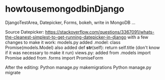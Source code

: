 # howtousemongodbinDjango
DjangoTestArea, Datepicker, Forms, bokeh, write in MongoDB ...

Source Datepicker:
https://stackoverflow.com/questions/3367091/whats-the-cleanest-simplest-to-get-running-datepicker-in-django
with a few changes to make it work:
models.py added .model: class Promise(models.Model)
also added def __str__(self): return self.title (don't know if it was necessary to make it run)
views.py: 
added from .models import Promise
added from .forms import PromiseForm

After the editing:
Python manage.py makemigrations
Python manage.py migrate